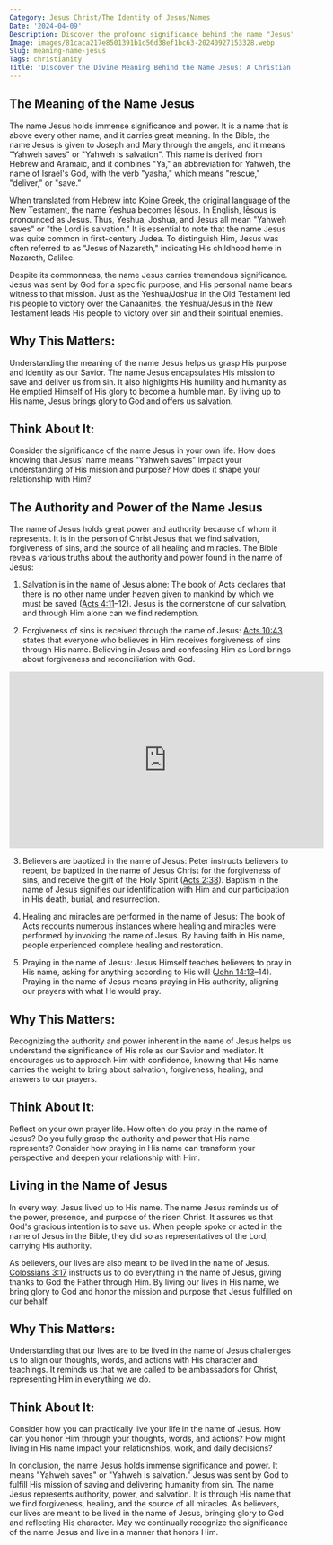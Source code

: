```yaml
---
Category: Jesus Christ/The Identity of Jesus/Names
Date: '2024-04-09'
Description: Discover the profound significance behind the name "Jesus" in this enlightening article. Unveil the historical, spiritual, and cultural implications tied to this iconic name.
Image: images/81caca217e8501391b1d56d38ef1bc63-20240927153328.webp
Slug: meaning-name-jesus
Tags: christianity
Title: 'Discover the Divine Meaning Behind the Name Jesus: A Christian Revelation'
---
```


## The Meaning of the Name Jesus

The name Jesus holds immense significance and power. It is a name that is above every other name, and it carries great meaning. In the Bible, the name Jesus is given to Joseph and Mary through the angels, and it means "Yahweh saves" or "Yahweh is salvation". This name is derived from Hebrew and Aramaic, and it combines "Ya," an abbreviation for Yahweh, the name of Israel's God, with the verb "yasha," which means "rescue," "deliver," or "save."

When translated from Hebrew into Koine Greek, the original language of the New Testament, the name Yeshua becomes Iēsous. In English, Iēsous is pronounced as Jesus. Thus, Yeshua, Joshua, and Jesus all mean "Yahweh saves" or "the Lord is salvation." It is essential to note that the name Jesus was quite common in first-century Judea. To distinguish Him, Jesus was often referred to as "Jesus of Nazareth," indicating His childhood home in Nazareth, Galilee.

Despite its commonness, the name Jesus carries tremendous significance. Jesus was sent by God for a specific purpose, and His personal name bears witness to that mission. Just as the Yeshua/Joshua in the Old Testament led his people to victory over the Canaanites, the Yeshua/Jesus in the New Testament leads His people to victory over sin and their spiritual enemies.

## Why This Matters:

Understanding the meaning of the name Jesus helps us grasp His purpose and identity as our Savior. The name Jesus encapsulates His mission to save and deliver us from sin. It also highlights His humility and humanity as He emptied Himself of His glory to become a humble man. By living up to His name, Jesus brings glory to God and offers us salvation.

## Think About It:

Consider the significance of the name Jesus in your own life. How does knowing that Jesus' name means "Yahweh saves" impact your understanding of His mission and purpose? How does it shape your relationship with Him?

## The Authority and Power of the Name Jesus

The name of Jesus holds great power and authority because of whom it represents. It is in the person of Christ Jesus that we find salvation, forgiveness of sins, and the source of all healing and miracles. The Bible reveals various truths about the authority and power found in the name of Jesus:

1. Salvation is in the name of Jesus alone: The book of Acts declares that there is no other name under heaven given to mankind by which we must be saved ([Acts 4:11](https://www.bibleref.com/Acts/4/Acts-4-11.html)–12). Jesus is the cornerstone of our salvation, and through Him alone can we find redemption.

2. Forgiveness of sins is received through the name of Jesus: [Acts 10:43](https://www.bibleref.com/Acts/10/Acts-10-43.html) states that everyone who believes in Him receives forgiveness of sins through His name. Believing in Jesus and confessing Him as Lord brings about forgiveness and reconciliation with God.


<iframe width="560" height="315" src="https://www.youtube.com/embed/5Xwc_E_q3oQ" frameborder="0" allow="autoplay; encrypted-media" allowfullscreen></iframe>


3. Believers are baptized in the name of Jesus: Peter instructs believers to repent, be baptized in the name of Jesus Christ for the forgiveness of sins, and receive the gift of the Holy Spirit ([Acts 2:38](https://www.bibleref.com/Acts/2/Acts-2-38.html)). Baptism in the name of Jesus signifies our identification with Him and our participation in His death, burial, and resurrection.

4. Healing and miracles are performed in the name of Jesus: The book of Acts recounts numerous instances where healing and miracles were performed by invoking the name of Jesus. By having faith in His name, people experienced complete healing and restoration.

5. Praying in the name of Jesus: Jesus Himself teaches believers to pray in His name, asking for anything according to His will ([John 14:13](https://www.bibleref.com/John/14/John-14-13.html)–14). Praying in the name of Jesus means praying in His authority, aligning our prayers with what He would pray.

## Why This Matters:

Recognizing the authority and power inherent in the name of Jesus helps us understand the significance of His role as our Savior and mediator. It encourages us to approach Him with confidence, knowing that His name carries the weight to bring about salvation, forgiveness, healing, and answers to our prayers.

## Think About It:

Reflect on your own prayer life. How often do you pray in the name of Jesus? Do you fully grasp the authority and power that His name represents? Consider how praying in His name can transform your perspective and deepen your relationship with Him.

## Living in the Name of Jesus

In every way, Jesus lived up to His name. The name Jesus reminds us of the power, presence, and purpose of the risen Christ. It assures us that God's gracious intention is to save us. When people spoke or acted in the name of Jesus in the Bible, they did so as representatives of the Lord, carrying His authority.

As believers, our lives are also meant to be lived in the name of Jesus. [Colossians 3:17](https://www.bibleref.com/Colossians/3/Colossians-3-17.html) instructs us to do everything in the name of Jesus, giving thanks to God the Father through Him. By living our lives in His name, we bring glory to God and honor the mission and purpose that Jesus fulfilled on our behalf.

## Why This Matters:

Understanding that our lives are to be lived in the name of Jesus challenges us to align our thoughts, words, and actions with His character and teachings. It reminds us that we are called to be ambassadors for Christ, representing Him in everything we do.

## Think About It:

Consider how you can practically live your life in the name of Jesus. How can you honor Him through your thoughts, words, and actions? How might living in His name impact your relationships, work, and daily decisions?

In conclusion, the name Jesus holds immense significance and power. It means "Yahweh saves" or "Yahweh is salvation." Jesus was sent by God to fulfill His mission of saving and delivering humanity from sin. The name Jesus represents authority, power, and salvation. It is through His name that we find forgiveness, healing, and the source of all miracles. As believers, our lives are meant to be lived in the name of Jesus, bringing glory to God and reflecting His character. May we continually recognize the significance of the name Jesus and live in a manner that honors Him.